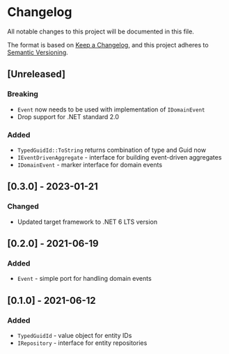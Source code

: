 # Changelog

All notable changes to this project will be documented in this file.

The format is based on [Keep a Changelog](https://keepachangelog.com/en/1.0.0/),
and this project adheres to [Semantic Versioning](https://semver.org/spec/v2.0.0.html).

## [Unreleased]
### Breaking
- `Event` now needs to be used with implementation of `IDomainEvent`
- Drop support for .NET standard 2.0

### Added
- `TypedGuidId::ToString` returns combination of type and Guid now
- `IEventDrivenAggregate` - interface for building event-driven aggregates
- `IDomainEvent` - marker interface for domain events

## [0.3.0] - 2023-01-21
### Changed
- Updated target framework to .NET 6 LTS version

## [0.2.0] - 2021-06-19
### Added
- `Event` - simple port for handling domain events

## [0.1.0] - 2021-06-12
### Added
- `TypedGuidId` - value object for entity IDs
- `IRepository` - interface for entity repositories